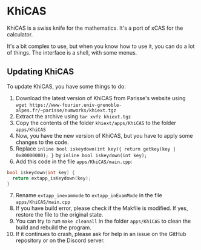 # KhiCAS

KhiCAS is a swiss knife for the mathematics. It's a port of xCAS for the calculator.

It's a bit complex to use, but when you know how to use it, you can do a lot of things. The interface is a shell, with some menus.

## Updating KhiCAS

To update KhiCAS, you have some things to do:

1. Download the latest version of KhiCAS from Parisse's website using `wget https://www-fourier.univ-grenoble-alpes.fr/~parisse/numworks/khiext.tgz`
2. Extract the archive using `tar xvfz khiext.tgz`
3. Copy the contents of the folder `khiext/apps/KhiCAS` to the folder `apps/KhiCAS`
4. Now, you have the new version of KhiCAS, but you have to apply some changes to the code.
5. Replace `inline bool iskeydown(int key){ return getkey(key | 0x80000000); }` by `inline bool iskeydown(int key);`
6. Add this code in the file `apps/KhiCAS/main.cpp`:

```cpp
bool iskeydown(int key) {
  return extapp_isKeydown(key);
}
```

7. Rename `extapp_inexammode` to `extapp_inExamMode` in the file `apps/KhiCAS/main.cpp`
8. If you have build error, please check if the Makfile is modified. If yes, restore the file to the original state.
9. You can try to run `make cleanall` in the folder `apps/KhiCAS` to clean the build and rebuild the program.
10. If it continues to crash, please ask for help in an issue on the GitHub repository or on the Discord server.
